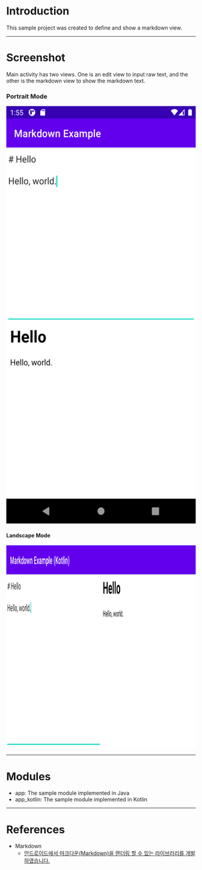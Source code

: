 # Introduction

This sample project was created to define and show a markdown view.

---

# Screenshot

Main activity has two views. One is an edit view to input raw text, and the other is the markdown view to show the markdown text.

### Portrait Mode

<img src="./screenshot-01.png" width="540" height="1110">

#### Landscape Mode

<img src="./screenshot-02.png" width="1110" height="540">

---

# Modules

* app: The sample module implemented in Java
* app_kotlin: The sample module implemented in Kotlin

---

# References

* Markdown
  * [안드로이드에서 마크다운(Markdown)을 렌더링 할 수 있는 라이브러리를 개발하였습니다.](https://blog.naver.com/eominsuk55/220993691979)
